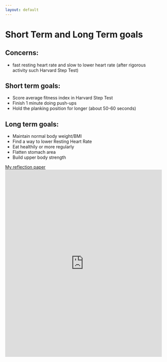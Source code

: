 ```yaml
---
layout: default
---
```

# Short Term and Long Term goals

## Concerns:
- fast resting heart rate and slow to lower heart rate (after rigorous activity such Harvard Step Test)

## Short term goals:
- Score average fitness index in Harvard Step Test
- Finish 1 minute doing push-ups
- Hold the planking position for longer (about 50-60 seconds)

## Long term goals:
- Maintain normal body weight/BMI
- Find a way to lower Resting Heart Rate
- Eat healthily or more regularly
- Flatten stomach area
- Build upper body strength

<a href="https://drive.google.com/file/d/1ZY9HcskAy_6DEegfMgWFx0KMuM76YZKi/view?usp=sharing" target="_blank">My reflection paper</a>
<embed src="https://github.com/aprilrpil/finding-fit.github.io/blob/e63ca1f3b5e204b2ec55aa2d274c7ddf460aa920/assets/pdfs/PIL,Aprilrose_PE1_Assignment1.pdf#view=fitW&navpanes=0&scrollbar=1" type="application/pdf" width="100%" height="600px" />
